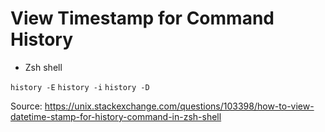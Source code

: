 # View Timestamp for Command History

- Zsh shell

`history -E`
`history -i`
`history -D`

Source: https://unix.stackexchange.com/questions/103398/how-to-view-datetime-stamp-for-history-command-in-zsh-shell
